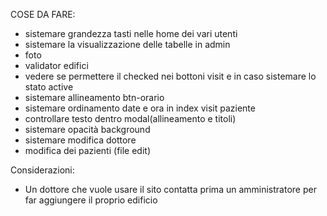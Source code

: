 COSE DA FARE:
- sistemare grandezza tasti nelle home dei vari utenti
- sistemare la visualizzazione delle tabelle in admin
- foto
- validator edifici
- vedere se permettere il checked nei bottoni visit e in caso sistemare lo stato active
- sistemare allineamento btn-orario
- sistemare ordinamento date e ora in index visit paziente
- controllare testo dentro modal(allineamento e titoli)
- sistemare opacità background
- sistemare modifica dottore
- modifica dei pazienti (file edit)


Considerazioni:
- Un dottore che vuole usare il sito contatta prima un amministratore per far aggiungere il proprio edificio
